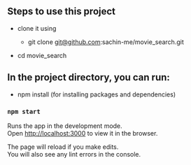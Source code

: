 ## Steps to use this project

- clone it using
    - git clone git@github.com:sachin-me/movie_search.git

- cd movie_search

## In the project directory, you can run:
  - npm install (for installing packages and dependencies)
### `npm start`

Runs the app in the development mode.<br>
Open [http://localhost:3000](http://localhost:3000) to view it in the browser.

The page will reload if you make edits.<br>
You will also see any lint errors in the console.

